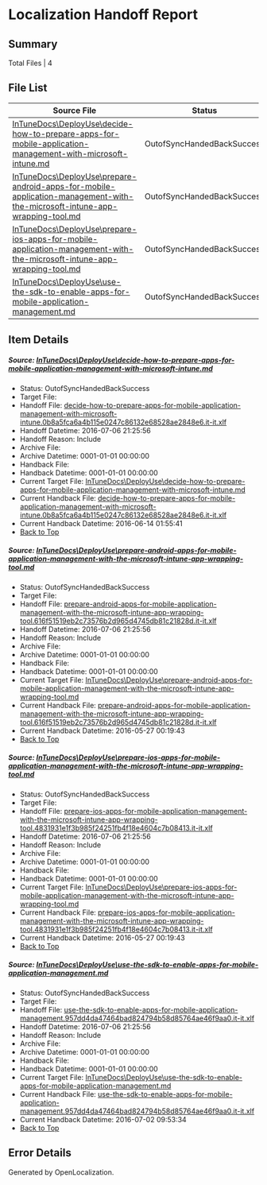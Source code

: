 # <a name='report-top'></a> Localization Handoff Report

## Summary
 Total Files | 4

## File List
 Source File | Status | Details 
 ----------- | ------ | ------- 
 [InTuneDocs\DeployUse\decide-how-to-prepare-apps-for-mobile-application-management-with-microsoft-intune.md](https://github.com/Microsoft/IntuneDocs-pr/blob/93f69c39393bc6c875773fc682a57fe9c29e2f68/InTuneDocs/DeployUse/decide-how-to-prepare-apps-for-mobile-application-management-with-microsoft-intune.md) | OutofSyncHandedBackSuccess | [Details](#ca4142b0c9e2dff0848fa38d2a7b99e8fa727db829)
 [InTuneDocs\DeployUse\prepare-android-apps-for-mobile-application-management-with-the-microsoft-intune-app-wrapping-tool.md](https://github.com/Microsoft/IntuneDocs-pr/blob/93f69c39393bc6c875773fc682a57fe9c29e2f68/InTuneDocs/DeployUse/prepare-android-apps-for-mobile-application-management-with-the-microsoft-intune-app-wrapping-tool.md) | OutofSyncHandedBackSuccess | [Details](#4e84faa9ca496aa027e438115e5e0e1d650c2ff5214)
 [InTuneDocs\DeployUse\prepare-ios-apps-for-mobile-application-management-with-the-microsoft-intune-app-wrapping-tool.md](https://github.com/Microsoft/IntuneDocs-pr/blob/93f69c39393bc6c875773fc682a57fe9c29e2f68/InTuneDocs/DeployUse/prepare-ios-apps-for-mobile-application-management-with-the-microsoft-intune-app-wrapping-tool.md) | OutofSyncHandedBackSuccess | [Details](#a200306633e9f1984d979da8b70db0f40ca198f7216)
 [InTuneDocs\DeployUse\use-the-sdk-to-enable-apps-for-mobile-application-management.md](https://github.com/Microsoft/IntuneDocs-pr/blob/93f69c39393bc6c875773fc682a57fe9c29e2f68/InTuneDocs/DeployUse/use-the-sdk-to-enable-apps-for-mobile-application-management.md) | OutofSyncHandedBackSuccess | [Details](#93c5993d843e498aaa623e0f55ea9046de9b40d8253)

## Item Details
##### <a name='ca4142b0c9e2dff0848fa38d2a7b99e8fa727db829'></a> Source: [InTuneDocs\DeployUse\decide-how-to-prepare-apps-for-mobile-application-management-with-microsoft-intune.md](https://github.com/Microsoft/IntuneDocs-pr/blob/93f69c39393bc6c875773fc682a57fe9c29e2f68/InTuneDocs/DeployUse/decide-how-to-prepare-apps-for-mobile-application-management-with-microsoft-intune.md)
* Status: OutofSyncHandedBackSuccess
* Target File: 
* Handoff File: [decide-how-to-prepare-apps-for-mobile-application-management-with-microsoft-intune.0b8a5fca6a4b115e0247c86132e68528ae2848e6.it-it.xlf](https://github.com/Microsoft/EM.handoff/blob/d777ea33bffc9e0e1d1144f815e0fd6a0e2ad30e/ol-handoff/Microsoft/IntuneDocs-pr.it-it/master/decide-how-to-prepare-apps-for-mobile-application-management-with-microsoft-intune.0b8a5fca6a4b115e0247c86132e68528ae2848e6.it-it.xlf)
* Handoff Datetime: 2016-07-06 21:25:56
* Handoff Reason: Include
* Archive File: 
* Archive Datetime: 0001-01-01 00:00:00
* Handback File: 
* Handback Datetime: 0001-01-01 00:00:00
* Current Target File: [InTuneDocs\DeployUse\decide-how-to-prepare-apps-for-mobile-application-management-with-microsoft-intune.md](https://github.com/Microsoft/IntuneDocs-pr.it-it/blob/c1eab315e043107ab5acf84c3f6a550631da0f11/InTuneDocs/DeployUse/decide-how-to-prepare-apps-for-mobile-application-management-with-microsoft-intune.md)
* Current Handback File: [decide-how-to-prepare-apps-for-mobile-application-management-with-microsoft-intune.0b8a5fca6a4b115e0247c86132e68528ae2848e6.it-it.xlf](https://github.com/Microsoft/EM.handback/blob/3c81257654bde3a37087cf4c4cb5cc4f9146754e/ol-handback/Microsoft/IntuneDocs-pr.it-it/master/decide-how-to-prepare-apps-for-mobile-application-management-with-microsoft-intune.0b8a5fca6a4b115e0247c86132e68528ae2848e6.it-it.xlf)
* Current Handback Datetime: 2016-06-14 01:55:41
* [Back to Top](#report-top)

##### <a name='4e84faa9ca496aa027e438115e5e0e1d650c2ff5214'></a> Source: [InTuneDocs\DeployUse\prepare-android-apps-for-mobile-application-management-with-the-microsoft-intune-app-wrapping-tool.md](https://github.com/Microsoft/IntuneDocs-pr/blob/93f69c39393bc6c875773fc682a57fe9c29e2f68/InTuneDocs/DeployUse/prepare-android-apps-for-mobile-application-management-with-the-microsoft-intune-app-wrapping-tool.md)
* Status: OutofSyncHandedBackSuccess
* Target File: 
* Handoff File: [prepare-android-apps-for-mobile-application-management-with-the-microsoft-intune-app-wrapping-tool.616f51519eb2c73576b2d965d4745db81c21828d.it-it.xlf](https://github.com/Microsoft/EM.handoff/blob/d777ea33bffc9e0e1d1144f815e0fd6a0e2ad30e/ol-handoff/Microsoft/IntuneDocs-pr.it-it/master/prepare-android-apps-for-mobile-application-management-with-the-microsoft-intune-app-wrapping-tool.616f51519eb2c73576b2d965d4745db81c21828d.it-it.xlf)
* Handoff Datetime: 2016-07-06 21:25:56
* Handoff Reason: Include
* Archive File: 
* Archive Datetime: 0001-01-01 00:00:00
* Handback File: 
* Handback Datetime: 0001-01-01 00:00:00
* Current Target File: [InTuneDocs\DeployUse\prepare-android-apps-for-mobile-application-management-with-the-microsoft-intune-app-wrapping-tool.md](https://github.com/Microsoft/IntuneDocs-pr.it-it/blob/515dfd70679437e93fce75e5e98e5f5973c70c2e/InTuneDocs/DeployUse/prepare-android-apps-for-mobile-application-management-with-the-microsoft-intune-app-wrapping-tool.md)
* Current Handback File: [prepare-android-apps-for-mobile-application-management-with-the-microsoft-intune-app-wrapping-tool.616f51519eb2c73576b2d965d4745db81c21828d.it-it.xlf](https://github.com/Microsoft/EM.handback/blob/7d7a7b26a82a9208e5f25cfa973990e91ba34234/ol-handback/Microsoft/IntuneDocs-pr.it-it/master/prepare-android-apps-for-mobile-application-management-with-the-microsoft-intune-app-wrapping-tool.616f51519eb2c73576b2d965d4745db81c21828d.it-it.xlf)
* Current Handback Datetime: 2016-05-27 00:19:43
* [Back to Top](#report-top)

##### <a name='a200306633e9f1984d979da8b70db0f40ca198f7216'></a> Source: [InTuneDocs\DeployUse\prepare-ios-apps-for-mobile-application-management-with-the-microsoft-intune-app-wrapping-tool.md](https://github.com/Microsoft/IntuneDocs-pr/blob/93f69c39393bc6c875773fc682a57fe9c29e2f68/InTuneDocs/DeployUse/prepare-ios-apps-for-mobile-application-management-with-the-microsoft-intune-app-wrapping-tool.md)
* Status: OutofSyncHandedBackSuccess
* Target File: 
* Handoff File: [prepare-ios-apps-for-mobile-application-management-with-the-microsoft-intune-app-wrapping-tool.4831931e1f3b985f24251fb4f18e4604c7b08413.it-it.xlf](https://github.com/Microsoft/EM.handoff/blob/d777ea33bffc9e0e1d1144f815e0fd6a0e2ad30e/ol-handoff/Microsoft/IntuneDocs-pr.it-it/master/prepare-ios-apps-for-mobile-application-management-with-the-microsoft-intune-app-wrapping-tool.4831931e1f3b985f24251fb4f18e4604c7b08413.it-it.xlf)
* Handoff Datetime: 2016-07-06 21:25:56
* Handoff Reason: Include
* Archive File: 
* Archive Datetime: 0001-01-01 00:00:00
* Handback File: 
* Handback Datetime: 0001-01-01 00:00:00
* Current Target File: [InTuneDocs\DeployUse\prepare-ios-apps-for-mobile-application-management-with-the-microsoft-intune-app-wrapping-tool.md](https://github.com/Microsoft/IntuneDocs-pr.it-it/blob/515dfd70679437e93fce75e5e98e5f5973c70c2e/InTuneDocs/DeployUse/prepare-ios-apps-for-mobile-application-management-with-the-microsoft-intune-app-wrapping-tool.md)
* Current Handback File: [prepare-ios-apps-for-mobile-application-management-with-the-microsoft-intune-app-wrapping-tool.4831931e1f3b985f24251fb4f18e4604c7b08413.it-it.xlf](https://github.com/Microsoft/EM.handback/blob/7d7a7b26a82a9208e5f25cfa973990e91ba34234/ol-handback/Microsoft/IntuneDocs-pr.it-it/master/prepare-ios-apps-for-mobile-application-management-with-the-microsoft-intune-app-wrapping-tool.4831931e1f3b985f24251fb4f18e4604c7b08413.it-it.xlf)
* Current Handback Datetime: 2016-05-27 00:19:43
* [Back to Top](#report-top)

##### <a name='93c5993d843e498aaa623e0f55ea9046de9b40d8253'></a> Source: [InTuneDocs\DeployUse\use-the-sdk-to-enable-apps-for-mobile-application-management.md](https://github.com/Microsoft/IntuneDocs-pr/blob/93f69c39393bc6c875773fc682a57fe9c29e2f68/InTuneDocs/DeployUse/use-the-sdk-to-enable-apps-for-mobile-application-management.md)
* Status: OutofSyncHandedBackSuccess
* Target File: 
* Handoff File: [use-the-sdk-to-enable-apps-for-mobile-application-management.957dd4da47464bad824794b58d85764ae46f9aa0.it-it.xlf](https://github.com/Microsoft/EM.handoff/blob/d777ea33bffc9e0e1d1144f815e0fd6a0e2ad30e/ol-handoff/Microsoft/IntuneDocs-pr.it-it/master/use-the-sdk-to-enable-apps-for-mobile-application-management.957dd4da47464bad824794b58d85764ae46f9aa0.it-it.xlf)
* Handoff Datetime: 2016-07-06 21:25:56
* Handoff Reason: Include
* Archive File: 
* Archive Datetime: 0001-01-01 00:00:00
* Handback File: 
* Handback Datetime: 0001-01-01 00:00:00
* Current Target File: [InTuneDocs\DeployUse\use-the-sdk-to-enable-apps-for-mobile-application-management.md](https://github.com/Microsoft/IntuneDocs-pr.it-it/blob/fee8b9bc1203d90416a1cbfbc3f73994f5a3caa2/InTuneDocs/DeployUse/use-the-sdk-to-enable-apps-for-mobile-application-management.md)
* Current Handback File: [use-the-sdk-to-enable-apps-for-mobile-application-management.957dd4da47464bad824794b58d85764ae46f9aa0.it-it.xlf](https://github.com/Microsoft/EM.handback/blob/a8582a559ac78d8fc66db60e03aab4b91d77d78e/ol-handback/Microsoft/IntuneDocs-pr.it-it/master/use-the-sdk-to-enable-apps-for-mobile-application-management.957dd4da47464bad824794b58d85764ae46f9aa0.it-it.xlf)
* Current Handback Datetime: 2016-07-02 09:53:34
* [Back to Top](#report-top)


## Error Details

Generated by OpenLocalization.
